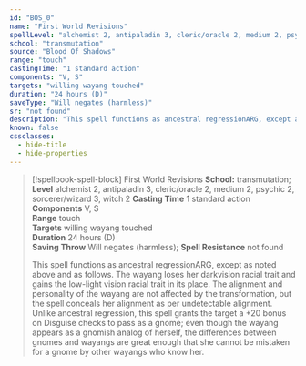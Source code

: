 ```yaml
---
id: "BOS_0"
name: "First World Revisions"
spellLevel: "alchemist 2, antipaladin 3, cleric/oracle 2, medium 2, psychic 2, sorcerer/wizard 3, witch 2"
school: "transmutation"
source: "Blood Of Shadows"
range: "touch"
castingTime: "1 standard action"
components: "V, S"
targets: "willing wayang touched"
duration: "24 hours (D)"
saveType: "Will negates (harmless)"
sr: "not found"
description: "This spell functions as ancestral regressionARG, except as noted above and as follows. The wayang loses her darkvision racial trait and gains the low-light vision racial trait in its place. The alignment and personality of the wayang are not affected by the transformation, but the spell conceals her alignment as per undetectable alignment. Unlike ancestral regression, this spell grants the target a +20 bonus on Disguise checks to pass as a gnome; even though the wayang appears as a gnomish analog of herself, the differences between gnomes and wayangs are great enough that she cannot be mistaken for a gnome by other wayangs who know her."
known: false
cssclasses:
  - hide-title
  - hide-properties
---
```


> [!spellbook-spell-block] First World Revisions
> **School:** transmutation; **Level** alchemist 2, antipaladin 3, cleric/oracle 2, medium 2, psychic 2, sorcerer/wizard 3, witch 2
> **Casting Time** 1 standard action  
> **Components** V, S  
> **Range** touch  
> **Targets** willing wayang touched  
> **Duration** 24 hours (D)  
> **Saving Throw** Will negates (harmless); **Spell Resistance** not found
> 
> This spell functions as ancestral regressionARG, except as noted above and as follows. The wayang loses her darkvision racial trait and gains the low-light vision racial trait in its place. The alignment and personality of the wayang are not affected by the transformation, but the spell conceals her alignment as per undetectable alignment. Unlike ancestral regression, this spell grants the target a +20 bonus on Disguise checks to pass as a gnome; even though the wayang appears as a gnomish analog of herself, the differences between gnomes and wayangs are great enough that she cannot be mistaken for a gnome by other wayangs who know her.